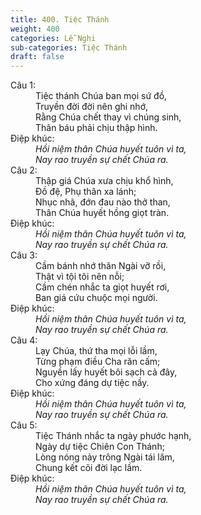 ```yaml
---
title: 400. Tiệc Thánh
weight: 400
categories: Lễ Nghi
sub-categories: Tiệc Thánh
draft: false
---
```

<dl><dt>Câu 1:</dt><dd data-verse="1">Tiệc thánh Chúa ban mọi sứ đồ, <br/>Truyền đời đời nên ghi nhớ, <br/>Rằng Chúa chết thay vì chúng sinh, <br/>Thân báu phải chịu thập hình. </dd><dt>Điệp khúc:</dt><dd data-chorus="1"><em>Hồi niệm thân Chúa huyết tuôn vì ta, <br/>Nay rao truyền sự chết Chúa ra. </em></dd><dt>Câu 2:</dt><dd data-verse="2">Thập giá Chúa xưa chịu khổ hình, <br/>Đồ đệ, Phụ thân xa lánh; <br/>Nhục nhã, đớn đau nào thở than, <br/>Thân Chúa huyết hồng giọt tràn. </dd><dt>Điệp khúc:</dt><dd data-chorus="1"><em>Hồi niệm thân Chúa huyết tuôn vì ta, <br/>Nay rao truyền sự chết Chúa ra. </em></dd><dt>Câu 3:</dt><dd data-verse="3">Cầm bánh nhớ thân Ngài vỡ rồi, <br/>Thật vì tội tôi nên nỗi; <br/>Cầm chén nhắc ta giọt huyết rơi, <br/>Ban giá cứu chuộc mọi người. </dd><dt>Điệp khúc:</dt><dd data-chorus="1"><em>Hồi niệm thân Chúa huyết tuôn vì ta, <br/>Nay rao truyền sự chết Chúa ra. </em></dd><dt>Câu 4:</dt><dd data-verse="4">Lạy Chúa, thứ tha mọi lỗi lầm, <br/>Từng phạm điều Cha răn cấm; <br/>Nguyền lấy huyết bôi sạch cả đây, <br/>Cho xứng đáng dự tiệc nầy. </dd><dt>Điệp khúc:</dt><dd data-chorus="1"><em>Hồi niệm thân Chúa huyết tuôn vì ta, <br/>Nay rao truyền sự chết Chúa ra. </em></dd><dt>Câu 5:</dt><dd data-verse="5">Tiệc Thánh nhắc ta ngày phước hạnh, <br/>Ngày dự tiệc Chiên Con Thánh; <br/>Lòng nóng nảy trông Ngài tái lâm, <br/>Chung kết cõi đời lạc lầm. </dd><dt>Điệp khúc:</dt><dd data-chorus="1"><em>Hồi niệm thân Chúa huyết tuôn vì ta, <br/>Nay rao truyền sự chết Chúa ra. </em></dd></dl>